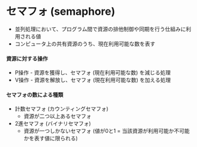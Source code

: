 # セマフォ (semaphore)
- 並列処理において、プログラム間で資源の排他制御や同期を行う仕組みに利用される値
- コンピュータ上の共有資源のうち、現在利用可能な数を表す

#### 資源に対する操作
- P操作 - 資源を獲得し、セマフォ (現在利用可能な数) を減じる処理
- V操作 - 資源を解放し、セマフォ (現在利用可能な数) を加える処理

#### セマフォの数による種類
- 計数セマフォ (カウンティングセマフォ)
  - 資源が二つ以上あるセマフォ
- 2進セマフォ (バイナリセマフォ)
  - 資源が一つしかないセマフォ (値が0と1 = 当該資源が利用可能か不可能かを表す値に限られる)
